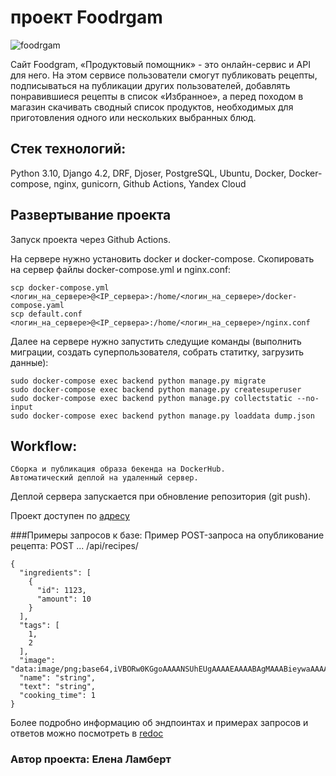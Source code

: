 # проект Foodrgam
![foodrgam](https://github.com/ElenaL1/foodgram-project-react/actions/workflows/main.yml/badge.svg?event=push)

Сайт Foodgram, «Продуктовый помощник» - это онлайн-сервис и API для него. На этом сервисе пользователи смогут публиковать рецепты, подписываться на публикации других пользователей, добавлять понравившиеся рецепты в список «Избранное», а перед походом в магазин скачивать сводный список продуктов, необходимых для приготовления одного или нескольких выбранных блюд.

## Стек технологий:
Python 3.10, Django 4.2, DRF, Djoser, PostgreSQL, Ubuntu, Docker, Docker-compose, nginx, gunicorn, Github Actions, Yandex Cloud

## Развертывание проекта
Запуск проекта через Github Actions.

На сервере нужно установить docker и docker-compose. Скопировать на сервер файлы docker-compose.yml и nginx.conf:
```
scp docker-compose.yml <логин_на_сервере>@<IP_сервера>:/home/<логин_на_сервере>/docker-compose.yaml
scp default.conf <логин_на_сервере>@<IP_сервера>:/home/<логин_на_сервере>/nginx.conf
```

Далее на сервере нужно запустить следущие команды (выполнить миграции, создать суперпользователя, собрать статитку, загрузить данные):
```
sudo docker-compose exec backend python manage.py migrate
sudo docker-compose exec backend python manage.py createsuperuser
sudo docker-compose exec backend python manage.py collectstatic --no-input
sudo docker-compose exec backend python manage.py loaddata dump.json
```

## Workflow:
    Сборка и публикация образа бекенда на DockerHub.
    Автоматический деплой на удаленный сервер.
Деплой сервера запускается при обновление репозитория (git push).


Проект доступен по [адресу](http://158.160.44.210/)


###Примеры запросов к базе:
Пример POST-запроса на опубликование рецепта: POST ... /api/recipes/
```
{
  "ingredients": [
    {
      "id": 1123,
      "amount": 10
    }
  ],
  "tags": [
    1,
    2
  ],
  "image": "data:image/png;base64,iVBORw0KGgoAAAANSUhEUgAAAAEAAAABAgMAAABieywaAAAACVBMVEUAAAD///9fX1/S0ecCAAAACXBIWXMAAA7EAAAOxAGVKw4bAAAACklEQVQImWNoAAAAggCByxOyYQAAAABJRU5ErkJggg==",
  "name": "string",
  "text": "string",
  "cooking_time": 1
}
```
Более подробно информацию об эндпоинтах и примерах запросов и ответов можно посмотреть в 
[redoc](http://158.160.44.210/redoc.html)

### Автор проекта: Елена Ламберт

